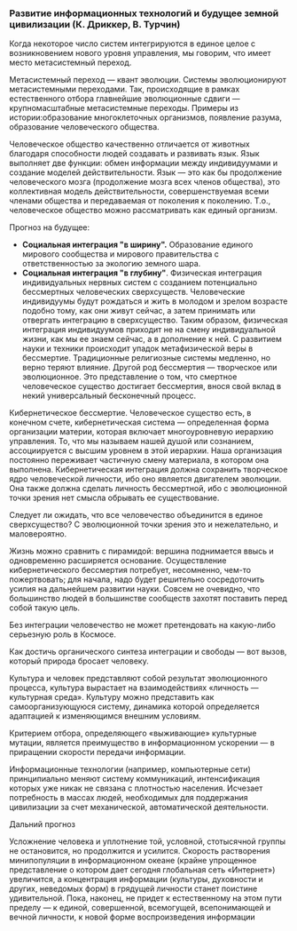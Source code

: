 ### Развитие информационных технологий и будущее земной цивилизации (К. Дриккер, В. Турчин)
 
Когда некоторое число систем интегрируются в единое целое с возникновением нового уровня управления, мы говорим, что имеет место метасистемный переход.

Метасистемный переход — квант эволюции. Системы эволюционируют метасистемными переходами. Так, происходящие в рамках естественного отбора главнейшие эволюционные сдвиги — крупномасштабные метасистемные переходы. Примеры из истории:образование многоклеточных организмов, появление разума, образование человеческого общества.

Человеческое общество качественно отличается от животных благодаря способности людей создавать и развивать язык. Язык выполняет две функции: обмен информации между индивидуумами и создание моделей действительности. Язык — это как бы продолжение человеческого мозга (продолжение мозга всех членов общества), это коллективная модель действительности, совершенствуемая всеми членами общества и передаваемая от поколения к поколению. Т.о., человеческое общество можно рассматривать как единый организм.

Прогноз на будущее:
* **Социальная интеграция "в ширину".** Образование единого мирового сообщества и мирового правительства с ответственностью за экологию земного шара.
* **Социальная интеграция "в глубину"**. Физическая интеграция индивидуальных нервных систем с созданием потенциально бессмертных человеческих сверхсуществ. Человеческие индивидуумы будут рождаться и жить в молодом и зрелом возрасте подобно тому, как они живут сейчас, а затем принимать или отвергать интеграцию в сверхсущество. Таким образом, физическая интеграция индивидуумов приходит не на смену индивидуальной жизни, как мы ее знаем сейчас, а в дополнение к ней.
С развитием науки и техники происходит упадок метафизической веры в бессмертие. Традиционные религиозные системы медленно, но верно теряют влияние.
Другой род бессмертия — творческое или эволюционное. Это представление о том, что смертное человеческое существо достигает бессмертия, внося свой вклад в некий универсальный бесконечный процесс.

Кибернетическое бессмертие. Человеческое существо есть, в конечном счете, кибернетическая система — определенная форма организации материи, которая включает многоуровневую иерархию управления. То, что мы называем нашей душой или сознанием, ассоциируется с высшим уровнем в этой иерархии. Наша организация постоянно переживает частичную смену материала, в котором она выполнена. Кибернетическая интеграция должна сохранить творческое ядро человеческой личности, ибо оно является двигателем эволюции. Она также должна сделать личность бессмертной, ибо с эволюционной точки зрения нет смысла обрывать ее существование.

Следует ли ожидать, что все человечество объединится в единое сверхсущество? С эволюционной точки зрения это и нежелательно, и маловероятно.

Жизнь можно сравнить с пирамидой: вершина поднимается ввысь и одновременно расширяется основание. Осуществление кибернетического бессмертия потребует, несомненно, чем-то пожертвовать; для начала, надо будет решительно сосредоточить усилия на дальнейшем развитии науки. Совсем не очевидно, что большинство людей в большинстве сообществ захотят поставить перед собой такую цель.

Без интеграции человечество не может претендовать на какую-либо серьезную роль в Космосе.

Как достичь органического синтеза интеграции и свободы — вот вызов, который природа бросает человеку.


Культура и человек представляют собой результат эволюционного процесса, культура вырастает на взаимодействиях «личность — культурная среда». Культуру можно представить как самоорганизующуюся систему, динамика которой определяется адаптацией к изменяющимся внешним условиям.

Критерием отбора, определяющего «выживающие» культурные мутации, является преимущество в информационном ускорении — в приращении скорости передачи информации.

Информационные технологии (например, компьютерные сети) принципиально меняют систему коммуникаций, интенсификация которых уже никак не связана с плотностью населения. Исчезает потребность в массах людей, необходимых для поддержания цивилизации за счет механической, автоматической деятельности.

Дальний прогноз

Усложнение человека и уплотнение той, условной, стотысячной группы не остановится, но продолжится и усилится. Скорость растворения минипопуляции в информационном океане (крайне упрощенное представление о котором дает сегодня глобальная сеть «Интернет») увеличится, а концентрация информации (культуры, духовности и других, неведомых форм) в грядущей личности станет поистине удивительной. Пока, наконец, не придет к естественному на этом пути пределу — к единой, совершенной, всемогущей, всепонимающей и вечной личности, к новой форме воспроизведения информации

